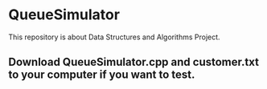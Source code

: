 # QueueSimulator
This repository is about Data Structures and Algorithms Project.
## Download QueueSimulator.cpp and customer.txt to your computer if you want to test.
